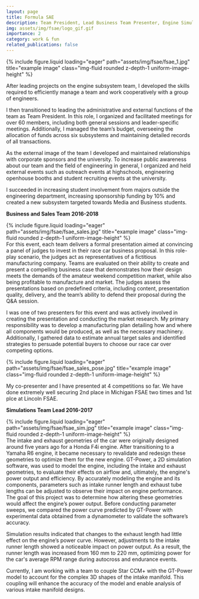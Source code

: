 ```yaml
---
layout: page
title: Formula SAE
description: Team President, Lead Business Team Presenter, Engine Simulations Lead
img: assets/img/fsae/logo_gif.gif
importance: 2
category: work & fun
related_publications: false
---
```

<div class="row d-flex justify-content-center">
    <div class="col-sm-13 mt-6 mt-md-0 d-flex justify-content-center">
        {% include figure.liquid loading="eager" path="assets/img/fsae/fsae_1.jpg" title="example image" class="img-fluid rounded z-depth-1 uniform-image-height" %}
    </div>
</div>

After leading projects on the engine subsystem team, I developed  the skills required to efficiently manage a team and work cooperatively with a group of engineers. 

I then transitioned to leading the administrative and external functions of the team as Team President. In this role, I organized and facilitated meetings for over 60 members, including both general sessions and leader-specific meetings. Additionally, I managed the team’s budget, overseeing the allocation of funds across six subsystems and maintaining detailed records of all transactions.

As the external image of the team I developed and maintained relationships with corporate sponsors and the university. To increase public awareness about our team and the field of engineering in general, I organized and held external events such as outreach events at highschools, engineering openhouse booths and student recruiting events at the university.

I succeeded in increasing student involvement from majors outside the engineering department, increasing sponsorship funding by 10% and created a new subsystem targeted towards Media and Business students.


**Business and Sales Team 2016-2018**
<div class="row d-flex justify-content-center">
    <div class="col-sm-14 mt-6 mt-md-0 d-flex justify-content-center">
        {% include figure.liquid loading="eager" path="assets/img/fsae/fsae_sales.jpg" title="example image" class="img-fluid rounded z-depth-1 uniform-image-height" %}
    </div>
</div>
For this event, each team delivers a formal presentation aimed at convincing a panel of judges to invest in their race car business proposal. In this role-play scenario, the judges act as representatives of a fictitious manufacturing company. Teams are evaluated on their ability to create and present a compelling business case that demonstrates how their design meets the demands of the amateur weekend competition market, while also being profitable to manufacture and market. The judges assess the presentations based on predefined criteria, including content, presentation quality, delivery, and the team’s ability to defend their proposal during the Q&A session.

I was one of two presenters for this event and was actively involved in creating the presentation and conducting the market research. My primary responsibility was to develop a manufacturing plan detailing how and where all components would be produced, as well as the necessary machinery. Additionally, I gathered data to estimate annual target sales and identified strategies to persuade potential buyers to choose our race car over competing options.

<div class="row d-flex justify-content-center">
    <div class="col-sm-13 mt-6 mt-md-0 d-flex justify-content-center">
        {% include figure.liquid loading="eager" path="assets/img/fsae/fsae_sales_pose.jpg" title="example image" class="img-fluid rounded z-depth-1 uniform-image-height" %}
    </div>
</div>


My co-presenter and I have presented at 4 competitions so far. We have done extremely well securing 2nd place in Michigan FSAE two times and 1st plce at Lincoln FSAE.

**Simulations Team Lead 2016-2017**
<div class="row d-flex justify-content-center">
    <div class="col-sm-13 mt-6 mt-md-0 d-flex justify-content-center">
        {% include figure.liquid loading="eager" path="assets/img/fsae/fsae_sim.jpg" title="example image" class="img-fluid rounded z-depth-1 uniform-image-height" %}
    </div>
</div>
The intake and exhaust geometries of the car were originally designed around five years ago for a Honda F4i engine. After transitioning to a Yamaha R6 engine, it became necessary to revalidate and redesign these geometries to optimize them for the new engine. GT-Power, a 2D simulation software, was used to model the engine, including the intake and exhaust geometries, to evaluate their effects on airflow and, ultimately, the engine's power output and efficiency. By accurately modeling the engine and its components, parameters such as intake runner length and exhaust tube lengths can be adjusted to observe their impact on engine performance. The goal of this project was to determine how altering these geometries would affect the engine’s power output. Before conducting parameter sweeps, we compared the power curve predicted by GT-Power with experimental data obtained from a dynamometer to validate the software’s accuracy.

Simulation results indicated that changes to the exhaust length had little effect on the engine’s power curve. However, adjustments to the intake runner length showed a noticeable impact on power output. As a result, the runner length was increased from 160 mm to 220 mm, optimizing power for the car's average RPM range during autocross and endurance events.

Currently, I am working with a team to couple Star CCM+ with the GT-Power model to account for the complex 3D shapes of the intake manifold. This coupling will enhance the accuracy of the model and enable analysis of various intake manifold designs.